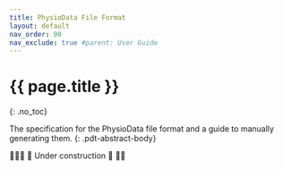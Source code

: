 ```yaml
---
title: PhysioData File Format
layout: default
nav_order: 90
nav_exclude: true #parent: User Guide
---
```


# {{ page.title }}
{: .no_toc}

The specification for the PhysioData file format and a guide to manually generating them.
{: .pdt-abstract-body}

👷🏻‍♀️ 🚧 Under construction 🚧 👷🏻

<!--- TODO: Write the Experimental design. --->
